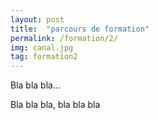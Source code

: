 ```yaml
---
layout: post
title:  "parcours de formation"
permalink: /formation/2/
img: canal.jpg
tag: formation2
---
```

Bla bla bla...

Bla bla bla, bla bla bla
